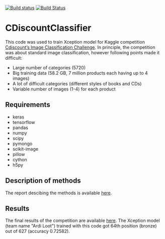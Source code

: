 [![Build status](https://ci.appveyor.com/api/projects/status/8uhf7fca7d00vso3/branch/master?svg=true)](https://ci.appveyor.com/project/ardiloot/cdiscountclassifier/branch/master)
[![Build Status](https://travis-ci.org/ardiloot/CDiscountClassifier.svg?branch=master)](https://travis-ci.org/ardiloot/CDiscountClassifier)

# CDiscountClassifier

This code was used to train Xception model for Kaggle competition [Cdiscount’s Image Classification Challenge](https://www.kaggle.com/c/cdiscount-image-classification-challenge). In principle, the competition was about standard image classification, however following points made it difficult:

* Large number of categories (5720)
* Big training data (58.2 GB, 7 million products each having up to 4 images)
* A lot of difficult categories (different styles of books and CDs)
* Variable number of images (1-4) for each product

## Requirements

* keras
* tensorflow
* pandas
* numpy
* scipy
* pymongo
* scikit-image
* pillow
* cython
* h5py

## Description of methods

The report descibing the methods is available [here](https://www.dropbox.com/s/szxtlzr4af5ggyf/cdiscount_report.pdf?dl=0).

## Results

The final results of the competition are available [here](https://www.kaggle.com/c/cdiscount-image-classification-challenge/leaderboard). The Xception model (team name "Ardi Loot") trained with this code got 64th position (bronze) out of 627 (accuracy 0.72582).

 
 